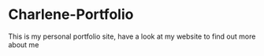# Charlene-Portfolio
This is my personal portfolio site, have a look at my website to find out more about me 
